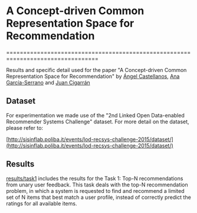 # A Concept-driven Common Representation Space for Recommendation
=================================================================================

Results and specific detail used for the paper "A Concept-driven Common Representation Space for Recommendation" by [Ángel Castellanos](http://nlp.uned.es/~acastellanos/), [Ana García-Serrano](http://nlp.uned.es/web-nlp/index.php?option=com_content&view=article&id=11) and [Juan Cigarrán](http://nlp.uned.es/~juanci/)

## Dataset

For experimentation we made use of the "2nd Linked Open Data-enabled Recommender Systems Challenge" dataset. For more detail on the dataset, please refer to:

[http://sisinflab.poliba.it/events/lod-recsys-challenge-2015/dataset/](http://sisinflab.poliba.it/events/lod-recsys-challenge-2015/dataset/)

## Results

[results/task1](https://github.com/AngelCastellanos/common-space-recommendation/tree/master/results/task1) includes the results for the Task 1: Top-N recommendations from unary user feedback. This task deals with the top-N recommendation problem, in which a system is requested to find and recommend a limited set of N items that best match a user profile, instead of correctly predict the ratings for all available items.


